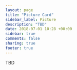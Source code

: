```yaml
---
layout: page
title: "Picture Card"
sidebar_label: Picture
description: "TBD"
date: 2018-07-01 10:28 +00:00
sidebar: true
comments: false
sharing: true
footer: true
---
```


TBD